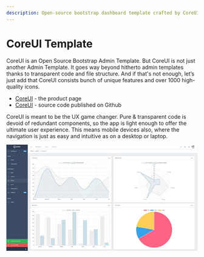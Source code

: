 ```yaml
---
description: Open-source bootstrap dashboard template crafted by CoreUI.io
---
```


# CoreUI Template

CoreUI is an Open Source Bootstrap Admin Template. But CoreUI is not just another Admin Template. It goes way beyond hitherto admin templates thanks to transparent code and file structure. And if that's not enough, let’s just add that CoreUI consists bunch of unique features and over 1000 high-quality icons.

* [CoreUI](https://bit.ly/2VTDaxg) - the product page
* [CoreUI](https://github.com/coreui/coreui-free-bootstrap-admin-template) - source code published on Github

CoreUI is meant to be the UX game changer. Pure & transparent code is devoid of redundant components, so the app is light enough to offer the ultimate user experience. This means mobile devices also, where the navigation is just as easy and intuitive as on a desktop or laptop.

![CoreUI - Open-source Bootstrap Template](../../.gitbook/assets/docs-coreui-screen.jpg)
